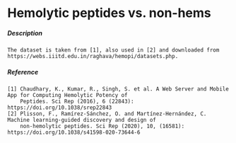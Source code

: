 # Hemolytic peptides vs. non-hems 

##### Description 

    The dataset is taken from [1], also used in [2] and downloaded from 
    https://webs.iiitd.edu.in/raghava/hemopi/datasets.php.
    
##### Reference

    [1] Chaudhary, K., Kumar, R., Singh, S. et al. A Web Server and Mobile App for Computing Hemolytic Potency of 
        Peptides. Sci Rep (2016), 6 (22843): https://doi.org/10.1038/srep22843
    [2] Plisson, F., Ramírez-Sánchez, O. and Martínez-Hernández, C. Machine learning-guided discovery and design of 
        non-hemolytic peptides. Sci Rep (2020), 10, (16581): https://doi.org/10.1038/s41598-020-73644-6
        